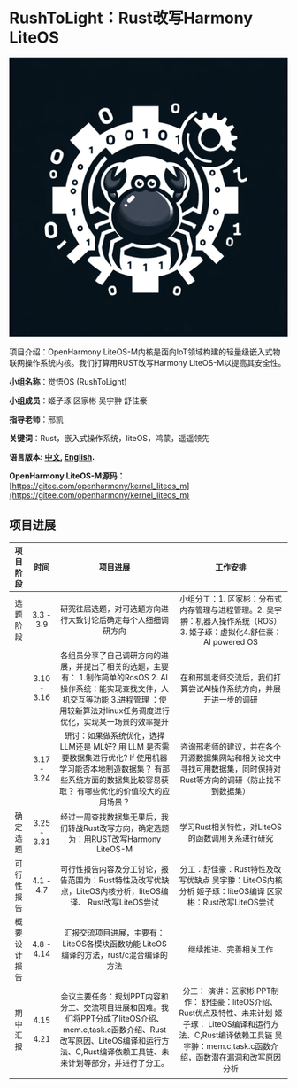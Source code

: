 # RushToLight：Rust改写Harmony LiteOS
![alt_text](./src/our_logo.jpg)

项目介绍：OpenHarmony LiteOS-M内核是面向IoT领域构建的轻量级嵌入式物联网操作系统内核。我们打算用RUST改写Harmony LiteOS-M以提高其安全性。

**小组名称**：觉悟OS (RushToLight)

**小组成员**：姬子琢 区家彬 吴宇翀 舒佳豪

**指导老师**：邢凯

**关键词**：Rust，嵌入式操作系统，liteOS，鸿蒙，~~遥遥领先~~

**语言版本: [中文](README.md), [English](README_english.md).**

**OpenHarmony LiteOS-M源码：**[https://gitee.com/openharmony/kernel_liteos_m](https://gitee.com/openharmony/kernel_liteos_m)
## 项目进展

| 项目阶段 | 时间 | 项目进展 | 工作安排 |
|:----: | :----: | :----: | :----: |
| 选题阶段 | 3.3 - 3.9 | 研究往届选题，对可选题方向进行大致讨论后确定每个人细细调研方向 | 小组分工：1.	区家彬：分布式内存管理与进程管理。2.	吴宇翀：机器人操作系统（ROS） 3.	姬子琢：虚拟化4.舒佳豪：AI powered OS|
|    |      3.10  -   3.16          |     各组员分享了自己调研方向的进展，并提出了相关的选题，主要有：  1.制作简单的RosOS 2.  AI操作系统：能实现查找文件，人机交互等功能 3.进程管理 ：使用较新算法对linux任务调度进行优化，实现某一场景的效率提升         |      在和邢凯老师交流后，我们打算尝试AI操作系统方向，并展开进一步的调研
|          |   3.17 - 3.24       |  研讨：如果做系统优化，选择LLM还是 ML好? 用 LLM 是否需要数据集进行优化? If 使用机器学习能否本地制造数据集？ 有那些系统方面的数据集比较容易获取？ 有哪些优化的价值较大的应用场景？ | 咨询邢老师的建议，并在各个开源数据集网站和相关论文中寻找可用数据集，同时保持对Rust等方向的调研（防止找不到数据集）
|   确定选题    |   3.25 - 3.31       |  经过一周查找数据集无果后，我们转战Rust改写方向，确定选题为：用RUST改写Harmony LiteOS-M   |    学习Rust相关特性，对LiteOS的函数调用关系进行研究
|    可行性报告      |   4.1  - 4.7        |  可行性报告内容及分工讨论，报告范围为：Rust特性及改写优缺点，LiteOS内核分析，liteOS编译、 Rust改写LiteOS尝试  | 分工：舒佳豪：Rust特性及改写优缺点  吴宇翀：LiteOS内核分析  	姬子琢：liteOS编译  区家彬：Rust改写LiteOS尝试
|    概要设计报告      |   4.8  - 4.14       |    	汇报交流项目进展，主要有：LiteOS各模块函数功能	LiteOS编译的方法，rust/c混合编译的方法      |    继续推进、完善相关工作
|     期中汇报     |   4.15  - 4.21       |   会议主要任务：规划PPT内容和分工、交流项目进展和困难。我们将PPT分成了liteOS介绍、mem.c,task.c函数介绍、Rust改写原因、LiteOS编译和运行方法、C,Rust编译依赖工具链、未来计划等部分，并进行了分工。   |   分工： 演讲：区家彬     PPT制作： 舒佳豪：liteOS介绍、Rust优点及特性、未来计划    姬子琢： LiteOS编译和运行方法、C,Rust编译依赖工具链     吴宇翀：mem.c,task.c函数介绍，函数潜在漏洞和改写原因分析
| | |
